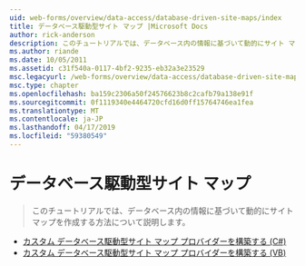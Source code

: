 ```yaml
---
uid: web-forms/overview/data-access/database-driven-site-maps/index
title: データベース駆動型サイト マップ |Microsoft Docs
author: rick-anderson
description: このチュートリアルでは、データベース内の情報に基づいて動的にサイト マップを作成する方法について説明します。
ms.author: riande
ms.date: 10/05/2011
ms.assetid: c31f540a-0117-4bf2-9235-eb32a3e23529
msc.legacyurl: /web-forms/overview/data-access/database-driven-site-maps
msc.type: chapter
ms.openlocfilehash: ba159c2306a50f24576623b8c2cafb79a138e91f
ms.sourcegitcommit: 0f1119340e4464720cfd16d0ff15764746ea1fea
ms.translationtype: MT
ms.contentlocale: ja-JP
ms.lasthandoff: 04/17/2019
ms.locfileid: "59380549"
---
```

# <a name="database-driven-site-maps"></a>データベース駆動型サイト マップ

> このチュートリアルでは、データベース内の情報に基づいて動的にサイト マップを作成する方法について説明します。


- [カスタム データベース駆動型サイト マップ プロバイダーを構築する (C#)](building-a-custom-database-driven-site-map-provider-cs.md)
- [カスタム データベース駆動型サイト マップ プロバイダーを構築する (VB)](building-a-custom-database-driven-site-map-provider-vb.md)
